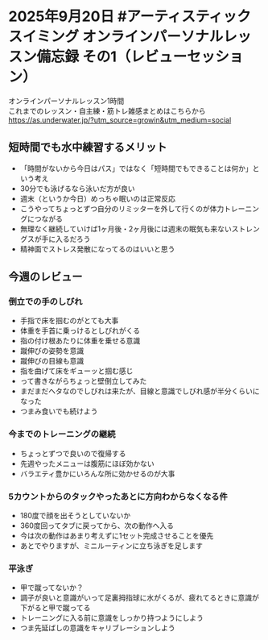 # 2025年9月20日 #アーティスティックスイミング オンラインパーソナルレッスン備忘録 その1（レビューセッション）
オンラインパーソナルレッスン1時間  
これまでのレッスン・自主練・筋トレ雑感まとめはこちらから  
https://as.underwater.jp/?utm_source=growin&utm_medium=social  
## 短時間でも水中練習するメリット
- 「時間がないから今日はパス」ではなく「短時間でもできることは何か」という考え
- 30分でも泳げるなら泳いだ方が良い
- 週末（というか今日）めっちゃ眠いのは正常反応
- こうやってちょっとずつ自分のリミッターを外して行くのが体力トレーニングにつながる
- 無理なく継続していけば1ヶ月後・2ヶ月後には週末の眠気も来ないストレングスが手に入るだろう
- 精神面でストレス発散になってるのはいいと思う
## 今週のレビュー
### 倒立での手のしびれ
- 手指で床を掴むのがとても大事
- 体重を手首に乗っけるとしびれがくる
- 指の付け根あたりに体重を乗せる意識
- 蹴伸びの姿勢を意識
- 蹴伸びの目線も意識
- 指を曲げて床をギューッと掴む感じ
- って書きながらちょっと壁倒立してみた
- まだまだヘタなのでしびれは来たが、目線と意識でしびれ感が半分くらいになった
- つまみ食いでも続けよう
### 今までのトレーニングの継続
- ちょっとずつで良いので復帰する
- 先週やったメニューは腹筋にほぼ効かない
- バラエティ豊かにいろんな所に効かせるのが大事
### 5カウントからのタックやったあとに方向わからなくなる件
- 180度で顔を出そうとしていないか
- 360度回ってタブに戻ってから、次の動作へ入る
- 今は次の動作はあまり考えずに1セット完成させることを優先
- あとでやりますが、ミニルーティンに立ち泳ぎを足します
### 平泳ぎ
- 甲で蹴ってないか？
- 調子が良いと意識がいって足裏拇指球に水がくるが、疲れてるときに意識が下がると甲で蹴ってる
- トレーニングに入る前に意識をしっかり持つようにしよう
- つま先延ばしの意識をキャリブレーションしよう
